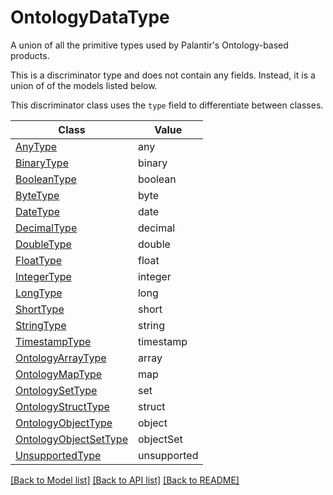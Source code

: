 # OntologyDataType

A union of all the primitive types used by Palantir's Ontology-based products.


This is a discriminator type and does not contain any fields. Instead, it is a union
of of the models listed below.

This discriminator class uses the `type` field to differentiate between classes.

| Class | Value
| ------------ | -------------
[AnyType](AnyType.md) | any
[BinaryType](BinaryType.md) | binary
[BooleanType](BooleanType.md) | boolean
[ByteType](ByteType.md) | byte
[DateType](DateType.md) | date
[DecimalType](DecimalType.md) | decimal
[DoubleType](DoubleType.md) | double
[FloatType](FloatType.md) | float
[IntegerType](IntegerType.md) | integer
[LongType](LongType.md) | long
[ShortType](ShortType.md) | short
[StringType](StringType.md) | string
[TimestampType](TimestampType.md) | timestamp
[OntologyArrayType](OntologyArrayType.md) | array
[OntologyMapType](OntologyMapType.md) | map
[OntologySetType](OntologySetType.md) | set
[OntologyStructType](OntologyStructType.md) | struct
[OntologyObjectType](OntologyObjectType.md) | object
[OntologyObjectSetType](OntologyObjectSetType.md) | objectSet
[UnsupportedType](UnsupportedType.md) | unsupported


[[Back to Model list]](../../README.md#documentation-for-models) [[Back to API list]](../../README.md#documentation-for-api-endpoints) [[Back to README]](../../README.md)
